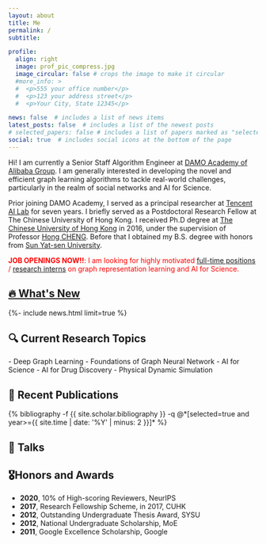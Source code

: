 ```yaml
---
layout: about
title: Me
permalink: /
subtitle: 

profile:
  align: right
  image: prof_pic_compress.jpg
  image_circular: false # crops the image to make it circular
  #more_info: >
  #  <p>555 your office number</p>
  #  <p>123 your address street</p>
  #  <p>Your City, State 12345</p>

news: false  # includes a list of news items
latest_posts: false  # includes a list of the newest posts
# selected_papers: false # includes a list of papers marked as "selected={true}"
social: true  # includes social icons at the bottom of the page
---
```

Hi! I am currently a Senior Staff Algorithm Engineer at [DAMO Academy of Alibaba Group](https://damo.alibaba.com/). I am generally interested in developing the novel and efficient graph learning algorithms to tackle real-world challenges, particularly in the realm of social networks and AI for Science.

Prior joining DAMO Academy, I served as a principal researcher at [Tencent AI Lab](https://ai.tencent.com/) for seven years. I briefly served as a Postdoctoral Research Fellow at The Chinese University of Hong Kong. I received Ph.D degree at [The Chinese University of Hong Kong](https://www.cuhk.edu.hk/) in 2016, under the supervision of Professor [Hong CHENG](https://www1.se.cuhk.edu.hk/~hcheng/). Before that I obtained my B.S. degree with honors from [Sun Yat-sen University](https://www.sysu.edu.cn/).


<font color='red'>  <strong>JOB OPENINGS NOW!!</strong>: I am looking for highly motivated <a href="https://talent-holding.alibaba.com/campus/position-detail?lang=zh&positionId=2041201">full-time positions</a> / <a href="https://talent-holding.alibaba.com/campus/position-detail?lang=zh&positionId=2036809">research interns</a> on graph representation learning and AI for Science. </font>


<h2 class="publications"><a href="{{ '/news/' | relative_url }}" style="color: inherit;">🔥 What's New </a></h2>
<div class="news">
{%- include news.html limit=true %}
</div>

<h2 class="publications">🔍 Current Research Topics</h2>
- Deep Graph Learning
   - Foundations of Graph Neural Network
- AI for Science
   - AI for Drug Discovery
   - Physical Dynamic Simulation



## 📝 Recent Publications
<div class="publications">
{% bibliography -f {{ site.scholar.bibliography }} -q @*[selected=true and year>={{ site.time | date: '%Y' | minus: 2 }}]* %}
</div>

<!-- ## 💬 Talks -->
<h2 id="talks" class="publications">💬 Talks</h2>

<h2 id="honors-and-awards" class="publications">🎖Honors and Awards</h2>

 - **2020**, 10% of High-scoring Reviewers, NeurIPS
 - **2017**, Research Fellowship Scheme, in 2017, CUHK
 - **2012**, Outstanding Undergraduate Thesis Award, SYSU
 - **2012**, National Undergraduate Scholarship, MoE
 - **2011**, Google Excellence Scholarship, Google
